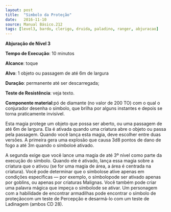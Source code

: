 ```yaml
---
layout: post
title:  "Simbolo da Proteção"
date:   2016-11-10
source: Manual Básico.212
tags: [level3, bardo, clerigo, druida, paladino, ranger, abjuracao]
---
```


**Abjuração de Nível 3**

**Tempo de Execução**: 10 minutos

**Alcance**: toque

**Alvo**: 1 objeto ou passagem de até 6m de largura

**Duração**: permanente até ser descarregada;

**Teste de Resistência**: veja texto.

**Componente material**:pó de diamante (no valor de 200 TO) com o qual o conjurador desenha o símbolo, que brilha por alguns instantes e depois se torna praticamente invisível.

Esta magia protege um objeto que possa ser aberto, ou uma passagem de até 6m de largura. Ela é ativada quando uma criatura abre o objeto ou passa pela passagem.
Quando você lança esta magia, deve escolher entre duas versões. A primeira gera uma explosão que causa 3d8 pontos de dano de fogo a até 3m quando o símboloé ativado. 

A segunda exige que você lance uma magia de até 3º nível como parte da execução do símbolo. Quando ele é ativado, lança essa magia sobre a criatura que o ativou (se for uma magia de área, a área é centrada na criatura).
Você pode determinar que o símbolose ative apenas em condições específicas — por exemplo, o símbolopode ser ativado apenas por goblins, ou apenas por criaturas Malignas. Você também pode criar uma palavra mágica que impeça o símbolode se ativar.
Um personagem com a habilidade de encontrar armadilhas pode encontrar o símbolo de proteçãocom um teste de Percepção e desarmá-lo com um teste de Ladinagem (ambos CD 28).

